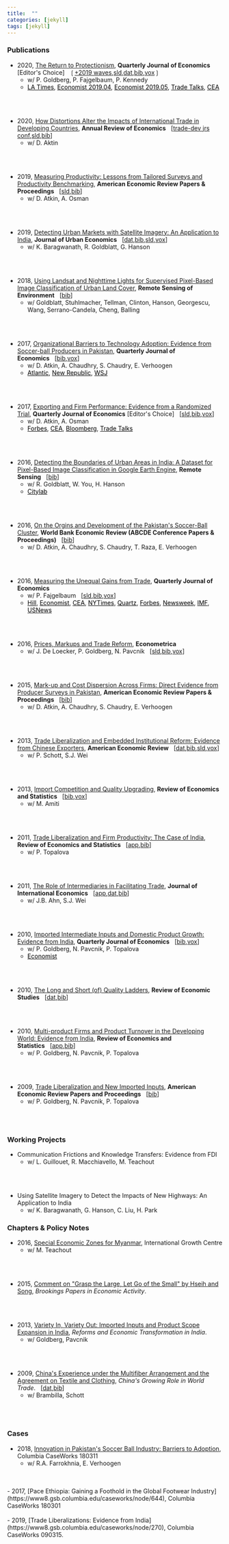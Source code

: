 ```yaml
---
title:  ""
categories: [jekyll]
tags: [jekyll]
---
```


### Publications
- 2020, [The Return to Protectionism]({{site.baseurl}}/files/qje_RTP/RTP.pdf), **Quarterly Journal of Economics** [Editor's Choice]&nbsp;&nbsp;&nbsp;&#10098;[+2019 waves]({{site.baseurl}}/files/qje_RTP/RTP_update.pdf),[sld]({{site.baseurl}}/files/qje_RTP/RTP_slides.pdf),[dat]({{site.baseurl}}/files/qje_RTP/RTP_data.zip),[bib]({{site.baseurl}}/files/qje_RTP/RTP_bib.bib),[vox](https://voxeu.org/article/return-protectionism)&#10099;
    * w/ P. Goldberg, P. Fajgelbaum, P. Kennedy
    * <a href="https://www.latimes.com/business/hiltzik/la-fi-hiltzik-trump-trade-war-20190304-story.html/" style="color:black;">LA Times</a>, <a href="https://www.economist.com/finance-and-economics/2019/04/04/trade-talks-will-probably-end-with-tariffs-still-in-place/" style="color:black;">Economist 2019.04</a>, <a href="https://www.economist.com/finance-and-economics/2019/05/09/so-far-donald-trumps-trade-war-has-not-derailed-the-global-economy" style="color:black;">Economist 2019.05</a>, <a href="https://www.piie.com/experts/peterson-perspectives/trade-talks-episode-77-happy-tariffversary" style="color:black">Trade Talks</a>, <a href="https://www.whitehouse.gov/wp-content/uploads/2020/02/2020-Economic-Report-of-the-President-WHCEA.pdf" style="color:black;">CEA</a>
<br/>
<br/>

- 2020, [How Distortions Alter the Impacts of International Trade in Developing Countries]({{site.baseurl}}/files/are_DAIIT/DAIIT.pdf), **Annual Review of Economics**&nbsp;&nbsp;&nbsp;\[[trade-dev jrs conf](https://egc.yale.edu/trade-and-development-mini-conference),[sld]({{site.baseurl}}/files/are_DAIIT/DAIIT_slides.pdf),[bib]({{site.baseurl}}/files/are_DAIIT/DAIIT_bib.bib)\]
    * w/ D. Aktin
<br/>
<br/>

- 2019, [Measuring Productivity: Lessons from Tailored Surveys and Productivity Benchmarking]({{site.baseurl}}/files/aerpp_MPTSPB/MPTSPB.pdf), **American Economic Review Papers & Proceedings**&nbsp;&nbsp;&nbsp;\[[sld]({{site.baseurl}}/files/aerpp_MPTSPB/MPTSPB_slides.pdf),[bib]({{site.baseurl}}/files/aerpp_MPTSPB/MPTSPB_bib.bib)\]
    * w/ D. Atkin, A. Osman
<br/>
<br/>

- 2019, [Detecting Urban Markets with Satellite Imagery: An Application to India]({{site.baseurl}}/files/jue_DUM/DUM.pdf), **Journal of Urban Economics**&nbsp;&nbsp;&nbsp;\[[dat]({{site.baseurl}}/files/jue_DUM/DUM_data.zip),[bib]({{site.baseurl}}/files/jue_DUM/DUM_bib.bib),[sld]({{site.baseurl}}/files/jue_DUM/DUM_slides.pptx),[vox](https://voxdev.org/topic/infrastructure-urbanisation/satellite-imagery-future-tracking-urban-markets)\]
    * w/ K. Baragwanath, R. Goldblatt, G. Hanson
<br/>
<br/>

- 2018, [Using Landsat and Nighttime Lights for Supervised Pixel-Based Image Classification of Urban Land Cover]({{site.baseurl}}/files/rse_ULNLSPBIC/ULNLSPBIC.pdf), **Remote Sensing of Environment**&nbsp;&nbsp;&nbsp;\[[bib]({{site.baseurl}}/files/rse_ULNLSPBIC/ULNLSPBIC_bib.bib)\]
    * w/ Goldblatt, Stuhlmacher, Tellman, Clinton, Hanson, Georgescu, Wang, Serrano-Candela, Cheng, Balling
<br/>
<br/>

- 2017, [Organizational Barriers to Technology Adoption: Evidence from Soccer-ball Producers in Pakistan]({{site.baseurl}}/files/qje_OBTAP/OBTAP.pdf), **Quarterly Journal of Economics**&nbsp;&nbsp;&nbsp;\[[bib]({{site.baseurl}}/files/qje_OBTAP/OBTAP_bib.bib),[vox](https://voxdev.org/topic/technology-innovation/incentivising-technology-adoption-pakistani-firms)\]
    * w/ D. Atkin, A. Chaudhry, S. Chaudry, E. Verhoogen
    * <a href="https://www.theatlantic.com/business/archive/2014/07/one-city-in-pakistan-produces-nearly-half-of-the-worlds-soccer-balls/373802/" style="color:black;">Atlantic</a>, <a href="https://newrepublic.com/article/118087/soccer-ball-manufacture-inefficiency-pakistan" style="color:black;">New Republic</a>, <a href="https://blogs.wsj.com/economics/2014/04/28/how-automation-fell-flat-in-the-worlds-soccer-ball-capital/" style="color:black;">WSJ</a>
<br/>
<br/>

- 2017, [Exporting and Firm Performance: Evidence from a Randomized Trial]({{site.baseurl}}/files/qje_EFP/EFP.pdf), **Quarterly Journal of Economics** [Editor's Choice]&nbsp;&nbsp;&nbsp;\[[sld]({{site.baseurl}}/files/qje_EFP/EFP_slides.pdf),[bib]({{site.baseurl}}/files/qje_EFP/EFP_bib.bib),[vox](https://voxeu.org/article/exports-and-firm-performance-randomised-trial-evidence)\]
    * w/ D. Atkin, A. Osman
    * <a href="https://www.forbes.com/sites/realspin/2016/12/09/bringing-gains-from-trade-to-the-arab-world/#574d9ad14d19/" style="color:black;">Forbes</a>, <a href="https://obamawhitehouse.archives.gov/sites/default/files/docs/cea_trade_report_final_non-embargoed_v2.pdf" style="color:black;">CEA</a>, <a href="https://www.bloomberg.com/opinion/articles/2017-12-14/u-s-could-give-exporters-a-helping-hand" style="color:black;">Bloomberg</a>, <a href="https://www.piie.com/experts/peterson-perspectives/trade-talks-episode-62-randomized-trade" style="color:black;">Trade Talks</a>
<br/>
<br/>

- 2016, [Detecting the Boundaries of Urban Areas in India: A Dataset for Pixel-Based Image Classification in Google Earth Engine]({{site.baseurl}}/files/rs_DBUAI/DBUAI.pdf), **Remote Sensing**&nbsp;&nbsp;&nbsp;\[[bib]({{site.baseurl}}/files/rs_DBUAI/DBUAI_bib.bib)\]
    * w/ R. Goldblatt, W. You, H. Hanson
    * <a href="https://www.citylab.com/life/2017/04/you-can-now-help-map-the-human-footprint-urbanization/522903/" style="color:black;">Citylab</a>
<br/>
<br/>

- 2016, [On the Orgins and Development of the Pakistan's Soccer-Ball Cluster]({{site.baseurl}}/files/wbr_ODPCBC/ODPCBC.pdf), **World Bank Economic Review (ABCDE Conference Papers & Proceedings)**&nbsp;&nbsp;&nbsp;\[[bib]({{site.baseurl}}/files/wbr_ODPCBC/ODPCBC_bib.bib)\]
    * w/ D. Atkin, A. Chaudhry, S. Chaudry, T. Raza, E. Verhoogen
<br/>
<br/>

- 2016, [Measuring the Unequal Gains from Trade]({{site.baseurl}}/files/qje_MUGFT/MUGFT.pdf), **Quarterly Journal of Economics** 
    * w/ P. Fajgelbaum&nbsp;&nbsp;&nbsp;\[[sld]({{site.baseurl}}/files/qje_MUGFT/MUGFT_slides.pdf),[bib]({{site.baseurl}}/files/qje_MUGFT/MUGFT_bib.bib),[vox](https://voxeu.org/article/pro-poor-bias-trade-new-research-expenditure-channel)\]
    * <a href="https://thehill.com/blogs/pundits-blog/economy-budget/316137-the-hidden-benefit-of-global-trade/" style="color:black;">Hill</a>, <a href="https://www.economist.com/special-report/2016/09/29/coming-and-going/" style="color:black;">Economist</a>, <a href="https://obamawhitehouse.archives.gov/sites/default/files/docs/cea_trade_report_final_non-embargoed_v2.pdf/" style="color:black;">CEA</a>, <a href="https://www.nytimes.com/2015/05/18/business/a-decade-later-loss-of-maytag-factory-still-resonates.html?smprod=nytcore-ipad&smid=nytcore-ipad-share/" style="color:black;">NYTimes</a>, <a href="https://qz.com/407864/hey-average-american-heres-how-you-benefit-from-free-trade/" style="color:black;">Quartz</a>, <a href="https://www.forbes.com/sites/realspin/2017/07/17/why-trade-should-be-core-to-trumps-pro-growth-economic-policy/#4587b23a3d07/" style="color:black;">Forbes</a>, <a href="https://www.newsweek.com/trump-about-wage-dumb-trade-war-against-china-771775/" style="color:black;">Newsweek</a>, <a href="https://www.imf.org/en/News/Articles/2016/09/13/sp09132016-Making-Globalization-Work-for-All/" style="color:black;">IMF</a>, <a href="https://www.usnews.com/opinion/economic-intelligence/articles/2016-10-27/trumps-protectionist-trade-policy-would-hurt-poor-americans/" style="color:black;">USNews</a>
<br/>
<br/>

- 2016, [Prices, Markups and Trade Reform]({{site.baseurl}}/files/ecma_PMTR/PMTR.pdf), **Econometrica**
    * w/ J. De Loecker, P. Goldberg, N. Pavcnik&nbsp;&nbsp;&nbsp;\[[sld]({{site.baseurl}}/files/ecma_PMTR/PMTR_slides.pdf),[bib]({{site.baseurl}}/files/ecma_PMTR/PMTR_bib.bib),[vox](https://microeconomicinsights.org/prices-markups-and-trade-reform/)\]
<br/>
<br/>

- 2015, [Mark-up and Cost Dispersion Across Firms: Direct Evidence from Producer Surveys in Pakistan]({{site.baseurl}}/files/aerpp_MCDAF/MCDAF.pdf), **American Economic Review Papers & Proceedings**&nbsp;&nbsp;&nbsp;\[[bib]({{site.baseurl}}/files/aerpp_MCDAF/MCDAF_bib.bib)\]
    * w/ D. Atkin, A. Chaudhry, S. Chaudry, E. Verhoogen
<br/>
<br/>

- 2013, [Trade Liberalization and Embedded Institutional Reform: Evidence from Chinese Exporters]({{site.baseurl}}/files/aer_TLEIR/TLEIR.pdf), **American Economic Review**&nbsp;&nbsp;&nbsp;\[[dat](https://sompks4.github.io/sub_data.html),[bib]({{site.baseurl}}/files/aer_TLEIR/TLEIR_bib.bib),[sld]({{site.baseurl}}/files/aer_TLEIR/TLEIR_slides.pptx),[vox](https://voxeu.org/article/hidden-gains-trade-liberalisation)\]
    * w/ P. Schott, S.J. Wei
<br/>
<br/>

- 2013, [Import Competition and Quality Upgrading]({{site.baseurl}}/files/restat_ICQU/ICQU.pdf), **Review of Economics and Statistics**&nbsp;&nbsp;&nbsp;\[[bib]({{site.baseurl}}/files/restat_ICQU/ICQU_bib.bib),[vox](https://voxdev.org/topic/firms-trade/import-competition-and-quality-domestic-goods)\]
    * w/ M. Amiti
<br/>
<br/>

- 2011, [Trade Liberalization and Firm Productivity: The Case of India]({{site.baseurl}}/files/restat_TFLP/TFLP.pdf), **Review of Economics and Statistics**&nbsp;&nbsp;&nbsp;\[[app]({{site.baseurl}}/files/restat_TFLP/TLFP_appendix.pdf),[bib]({{site.baseurl}}/files/restat_TFLP/TFLP_bib.bib)\]
    * w/ P. Topalova
<br/>
<br/>

- 2011, [The Role of Intermediaries in Facilitating Trade]({{site.baseurl}}/files/jie_RIFT/RIFT.pdf), **Journal of International Economics**&nbsp;&nbsp;&nbsp;\[[app]({{site.baseurl}}/files/jie_RIFT/RIFT_appendix.pdf),[dat]({{site.baseurl}}/files/jie_RIFT/RIFT_data.zip),[bib]({{site.baseurl}}/files/jie_RIFT/RIFT_bib.bib)\]
    * w/ J.B. Ahn, S.J. Wei
<br/>
<br/>

- 2010, [Imported Intermediate Inputs and Domestic Product Growth: Evidence from India]({{site.baseurl}}/files/qje_IIIDPG/IIDPG.pdf), **Quarterly Journal of Economics**&nbsp;&nbsp;&nbsp;\[[bib]({{site.baseurl}}/files/qje_IIIDPG/IIDPG_bib.bib),[vox](https://voxeu.org/article/imported-inputs-and-domestic-product-growth-india)\]
    * w/ P. Goldberg, N. Pavcnik, P. Topalova
    * <a href="https://www.economist.com/finance-and-economics/2009/05/07/opening-the-floodgates/" style="color:black;">Economist</a>
<br/>
<br/>

- 2010, [The Long and Short (of) Quality Ladders]({{site.baseurl}}/files/restud_LSQL/LSQL.pdf), **Review of Economic Studies**&nbsp;&nbsp;&nbsp;\[[dat]({{site.baseurl}}/files/restud_LSQL/ladders_100113.zip),[bib]({{site.baseurl}}/files/restud_LSQL/LSQL_bib.bib)\]
<br/>
<br/>

- 2010, [Multi-product Firms and Product Turnover in the Developing World: Evidence from India]({{site.baseurl}}/files/restat_MFPTDW/MFPTDW.pdf), **Review of Economics and Statistics**&nbsp;&nbsp;&nbsp;\[[app]({{site.baseurl}}/files/restat_mp/MFPTDW_appendix.pdf),[bib]({{site.baseurl}}/files/restat_MFPTDW/MFPTDW_bib.bib)\]
    * w/ P. Goldberg, N. Pavcnik, P. Topalova
<br/>
<br/>

- 2009, [Trade Liberalization and New Imported Inputs]({{site.baseurl}}/files/aerpp_TLNII/TLNII.pdf), **American Economic Review Papers and Proceedings**&nbsp;&nbsp;&nbsp;\[[bib]({{site.baseurl}}/files/aerpp_TLNII/TLNII_bib.bib)\] 
    * w/ P. Goldberg, N. Pavcnik, P. Topalova
<br/>
<br/>

### Working Projects
- Communication Frictions and Knowledge Transfers: Evidence from FDI
    * w/ L. Guillouet, R. Macchiavello, M. Teachout
<br/>
<br/>

- Using Satellite Imagery to Detect the Impacts of New Highways: An Application to India
    * w/ K. Baragwanath, G. Hanson, C. Liu, H. Park


### Chapters & Policy Notes

- 2016, [Special Economic Zones for Myanmar]({{site.baseurl}}/files/policy/sez/SEZs-in-Myanmar), International Growth Centre
    * w/ M. Teachout
<br/>	
<br/>

- 2015, [Comment on "Grasp the Large, Let Go of the Small" by Hseih and Song]({{site.baseurl}}/files/book_HS/CHS.pdf), *Brookings Papers in Economic Activity*.
<br/>
<br/>

- 2013, [Variety In, Variety Out: Imported Inputs and Product Scope Expansion in India]({{site.baseurl}}/files/book_VIVO/VIVO.pdf), *Reforms and Economic Transformation in India*. 
    * w/ Goldberg, Pavcnik
<br/>
<br/>

- 2009, [China's Experience under the Multifiber Arrangement and the Agreement on Textile and Clothing]({{site.baseurl}}/files/book_MFA/MFA.pdf), *China's Growing Role in World Trade*.&nbsp;&nbsp;&nbsp;\[[dat](https://sompks4.github.io/sub_data.html),[bib]({{site.baseurl}}/files/book_MFA/MFA_bib.bib)\]
    * w/ Brambilla, Schott
<br/>
<br/>

### Cases
- 2018, [Innovation in Pakistan's Soccer Ball Industry: Barriers to Adoption](https://www8.gsb.columbia.edu/caseworks/node/681), Columbia CaseWorks 180311
    * w/ R.A. Farrokhnia, E. Verhoogen
<br/>
<br/>
- 2017, [Pace Ethiopia: Gaining a Foothold in the Global Footwear Industry](https://www8.gsb.columbia.edu/caseworks/node/644), Columbia CaseWorks 180301
<br/>
<br/>
- 2019, [Trade Liberalizations: Evidence from India](https://www8.gsb.columbia.edu/caseworks/node/270), Columbia CaseWorks 090315.
